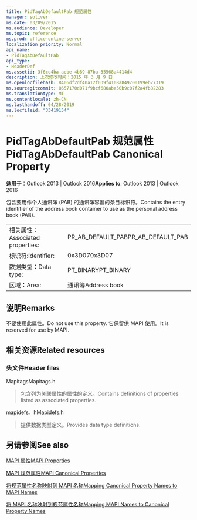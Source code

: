 ```yaml
---
title: PidTagAbDefaultPab 规范属性
manager: soliver
ms.date: 03/09/2015
ms.audience: Developer
ms.topic: reference
ms.prod: office-online-server
localization_priority: Normal
api_name:
- PidTagAbDefaultPab
api_type:
- HeaderDef
ms.assetid: 3f6ce4ba-aebe-4b89-87ba-35568a4414d4
description: 上次修改时间：2015 年 3 月 9 日
ms.openlocfilehash: 8406df2df40a12f039f4108a849700199eb77319
ms.sourcegitcommit: 8657170d071f9bcf680aba50b9c07f2a4fb82283
ms.translationtype: MT
ms.contentlocale: zh-CN
ms.lasthandoff: 04/28/2019
ms.locfileid: "33419154"
---
```

# <a name="pidtagabdefaultpab-canonical-property"></a><span data-ttu-id="d3525-103">PidTagAbDefaultPab 规范属性</span><span class="sxs-lookup"><span data-stu-id="d3525-103">PidTagAbDefaultPab Canonical Property</span></span>

  
  
<span data-ttu-id="d3525-104">**适用于**：Outlook 2013 | Outlook 2016</span><span class="sxs-lookup"><span data-stu-id="d3525-104">**Applies to**: Outlook 2013 | Outlook 2016</span></span> 
  
<span data-ttu-id="d3525-105">包含要用作个人通讯簿 (PAB) 的通讯簿容器的条目标识符。</span><span class="sxs-lookup"><span data-stu-id="d3525-105">Contains the entry identifier of the address book container to use as the personal address book (PAB).</span></span> 
  
|||
|:-----|:-----|
|<span data-ttu-id="d3525-106">相关属性：</span><span class="sxs-lookup"><span data-stu-id="d3525-106">Associated properties:</span></span>  <br/> |<span data-ttu-id="d3525-107">PR_AB_DEFAULT_PAB</span><span class="sxs-lookup"><span data-stu-id="d3525-107">PR_AB_DEFAULT_PAB</span></span>  <br/> |
|<span data-ttu-id="d3525-108">标识符:</span><span class="sxs-lookup"><span data-stu-id="d3525-108">Identifier:</span></span>  <br/> |<span data-ttu-id="d3525-109">0x3D07</span><span class="sxs-lookup"><span data-stu-id="d3525-109">0x3D07</span></span>  <br/> |
|<span data-ttu-id="d3525-110">数据类型：</span><span class="sxs-lookup"><span data-stu-id="d3525-110">Data type:</span></span>  <br/> |<span data-ttu-id="d3525-111">PT_BINARY</span><span class="sxs-lookup"><span data-stu-id="d3525-111">PT_BINARY</span></span>  <br/> |
|<span data-ttu-id="d3525-112">区域：</span><span class="sxs-lookup"><span data-stu-id="d3525-112">Area:</span></span>  <br/> |<span data-ttu-id="d3525-113">通讯簿</span><span class="sxs-lookup"><span data-stu-id="d3525-113">Address book</span></span>  <br/> |
   
## <a name="remarks"></a><span data-ttu-id="d3525-114">说明</span><span class="sxs-lookup"><span data-stu-id="d3525-114">Remarks</span></span>

<span data-ttu-id="d3525-115">不要使用此属性。</span><span class="sxs-lookup"><span data-stu-id="d3525-115">Do not use this property.</span></span> <span data-ttu-id="d3525-116">它保留供 MAPI 使用。</span><span class="sxs-lookup"><span data-stu-id="d3525-116">It is reserved for use by MAPI.</span></span>
  
## <a name="related-resources"></a><span data-ttu-id="d3525-117">相关资源</span><span class="sxs-lookup"><span data-stu-id="d3525-117">Related resources</span></span>

### <a name="header-files"></a><span data-ttu-id="d3525-118">头文件</span><span class="sxs-lookup"><span data-stu-id="d3525-118">Header files</span></span>

<span data-ttu-id="d3525-119">Mapitags</span><span class="sxs-lookup"><span data-stu-id="d3525-119">Mapitags.h</span></span>
  
> <span data-ttu-id="d3525-120">包含列为关联属性的属性的定义。</span><span class="sxs-lookup"><span data-stu-id="d3525-120">Contains definitions of properties listed as associated properties.</span></span>
    
<span data-ttu-id="d3525-121">mapidefs。h</span><span class="sxs-lookup"><span data-stu-id="d3525-121">Mapidefs.h</span></span>
  
> <span data-ttu-id="d3525-122">提供数据类型定义。</span><span class="sxs-lookup"><span data-stu-id="d3525-122">Provides data type definitions.</span></span>
    
## <a name="see-also"></a><span data-ttu-id="d3525-123">另请参阅</span><span class="sxs-lookup"><span data-stu-id="d3525-123">See also</span></span>



[<span data-ttu-id="d3525-124">MAPI 属性</span><span class="sxs-lookup"><span data-stu-id="d3525-124">MAPI Properties</span></span>](mapi-properties.md)
  
[<span data-ttu-id="d3525-125">MAPI 规范属性</span><span class="sxs-lookup"><span data-stu-id="d3525-125">MAPI Canonical Properties</span></span>](mapi-canonical-properties.md)
  
[<span data-ttu-id="d3525-126">将规范属性名称映射到 MAPI 名称</span><span class="sxs-lookup"><span data-stu-id="d3525-126">Mapping Canonical Property Names to MAPI Names</span></span>](mapping-canonical-property-names-to-mapi-names.md)
  
[<span data-ttu-id="d3525-127">将 MAPI 名称映射到规范属性名称</span><span class="sxs-lookup"><span data-stu-id="d3525-127">Mapping MAPI Names to Canonical Property Names</span></span>](mapping-mapi-names-to-canonical-property-names.md)

